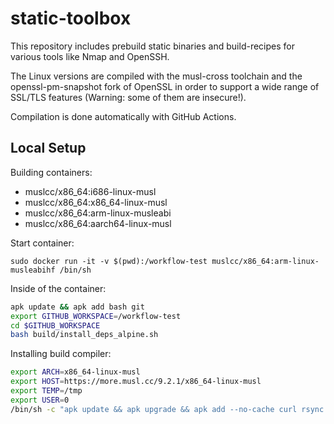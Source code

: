 # static-toolbox

This repository includes prebuild static binaries and build-recipes for various tools like Nmap and OpenSSH.

The Linux versions are compiled with the musl-cross toolchain and the openssl-pm-snapshot fork of OpenSSL in order to support a wide range of SSL/TLS features (Warning: some of them are insecure!).

Compilation is done automatically with GitHub Actions.

## Local Setup

Building containers:

* muslcc/x86_64:i686-linux-musl
* muslcc/x86_64:x86_64-linux-musl
* muslcc/x86_64:arm-linux-musleabi
* muslcc/x86_64:aarch64-linux-musl

Start container:

```
sudo docker run -it -v $(pwd):/workflow-test muslcc/x86_64:arm-linux-musleabihf /bin/sh
```

Inside of the container:

```bash
apk update && apk add bash git
export GITHUB_WORKSPACE=/workflow-test
cd $GITHUB_WORKSPACE
bash build/install_deps_alpine.sh
```

Installing build compiler:

```bash
export ARCH=x86_64-linux-musl
export HOST=https://more.musl.cc/9.2.1/x86_64-linux-musl
export TEMP=/tmp
export USER=0
/bin/sh -c "apk update && apk upgrade && apk add --no-cache curl rsync sudo util-linux && cd / && curl -so ${ARCH}-cross.tgz ${HOST}/${ARCH}-cross.tgz && tar -xf ${ARCH}-cross.tgz && rm ${ARCH}-cross.tgz && cd ${ARCH}-cross"
```

